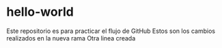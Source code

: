 # hello-world
Este repositorio es para practicar el flujo de GitHub
Estos son los cambios realizados en la nueva rama
Otra linea creada
